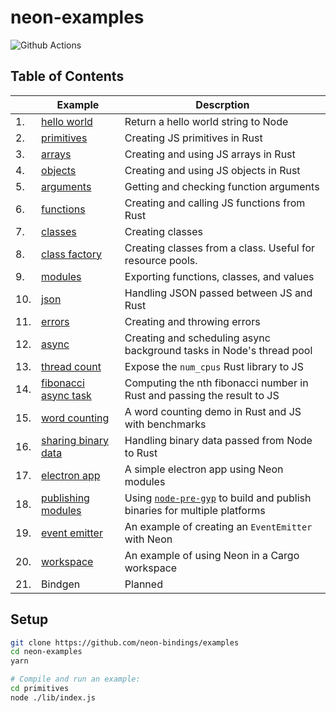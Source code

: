 # neon-examples

![Github Actions](https://github.com/neon-bindings/examples/workflows/Test/badge.svg?branch=main)

## Table of Contents

|  | Example | Descrption |
| --- | --- | --- |
| 1.|  [hello world](https://github.com/neon-bindings/examples/tree/main/hello-world) | Return a hello world string to Node |
| 2.|  [primitives](https://github.com/neon-bindings/examples/tree/main/primitives) | Creating JS primitives in Rust |
| 3.|  [arrays](https://github.com/neon-bindings/examples/tree/main/arrays) | Creating and using JS arrays in Rust |
| 4.|  [objects](https://github.com/neon-bindings/examples/tree/main/objects) | Creating and using JS objects in Rust |
| 5.|  [arguments](https://github.com/neon-bindings/examples/tree/main/arguments) | Getting and checking function arguments |
| 6.|  [functions](https://github.com/neon-bindings/examples/tree/main/functions) | Creating and calling JS functions from Rust |
| 7.|  [classes](https://github.com/neon-bindings/examples/tree/main/classes) | Creating classes |
| 8.|  [class factory](https://github.com/neon-bindings/examples/tree/main/class-factory) | Creating classes from a class. Useful for resource pools. |
| 9.|  [modules](https://github.com/neon-bindings/examples/tree/main/modules) | Exporting functions, classes, and values |
| 10.|  [json](https://github.com/neon-bindings/examples/tree/main/json) | Handling JSON passed between JS and Rust |
| 11.|  [errors](https://github.com/neon-bindings/examples/tree/main/errors) | Creating and throwing errors |
| 12.|  [async](https://github.com/neon-bindings/examples/tree/main/async) | Creating and scheduling async background tasks in Node's thread pool |
| 13.|  [thread count](https://github.com/neon-bindings/examples/tree/main/thread-count) | Expose the `num_cpus` Rust library to JS | 
| 14.|  [fibonacci async task](https://github.com/neon-bindings/examples/tree/main/fibonacci-async-task) | Computing the nth fibonacci number in Rust and passing the result to JS |
| 15.|  [word counting](https://github.com/neon-bindings/examples/tree/main/word-counting) | A word counting demo in Rust and JS with benchmarks |
| 16.|  [sharing binary data](https://github.com/neon-bindings/examples/tree/main/sharing-binary-data) | Handling binary data passed from Node to Rust |
| 17.|  [electron app](https://github.com/neon-bindings/examples/tree/main/electron-app) | A simple electron app using Neon modules |
| 18.|  [publishing modules](https://github.com/amilajack/disk-utility) | Using [`node-pre-gyp`](https://github.com/mapbox/node-pre-gyp) to build and publish binaries for multiple platforms |
| 19.|  [event emitter](https://github.com/neon-bindings/examples/tree/main/event-emitter) | An example of creating an `EventEmitter` with Neon |
| 20.|  [workspace](https://github.com/neon-bindings/examples/tree/main/workspace) | An example of using Neon in a Cargo workspace |
| 21.|  Bindgen | Planned |

## Setup

```bash
git clone https://github.com/neon-bindings/examples
cd neon-examples
yarn

# Compile and run an example:
cd primitives
node ./lib/index.js
```
